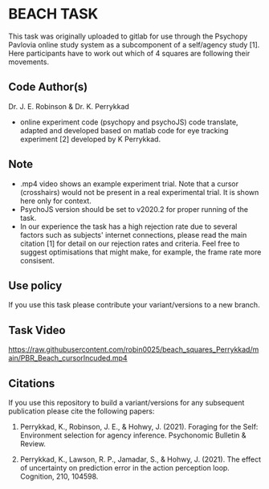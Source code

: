 # BEACH TASK
This task was originally uploaded to gitlab for use through the Psychopy Pavlovia online study system as a subcomponent of a self/agency study [1].
Here participants have to work out which of 4 squares are following their movements.

## Code Author(s)
Dr. J. E. Robinson & Dr. K. Perrykkad
- online experiment code (psychopy and psychoJS) code translate, adapted and developed based on matlab code for eye tracking experiment [2] developed by K Perrykkad.

## Note
- .mp4 video shows an example experiment trial. Note that a cursor (crosshairs) would not be present in a real experimental trial. It is shown here only for context.
- PsychoJS version should be set to v2020.2 for proper running of the task.
- In our experience the task has a high rejection rate due to several factors such as subjects' internet connections, please read the main citation [1] for detail on our rejection rates and criteria. Feel free to suggest optimisations that might make, for example, the frame rate more consisent.

## Use policy
If you use this task please contribute your variant/versions to a new branch.

## Task Video
https://raw.githubusercontent.com/robin0025/beach_squares_Perrykkad/main/PBR_Beach_cursorIncuded.mp4

## Citations
If you use this repository to build a variant/versions for any subsequent publication please cite the following papers:

1) Perrykkad, K., Robinson, J. E., & Hohwy, J. (2021). Foraging for the Self: Environment selection for agency inference. Psychonomic Bulletin & Review.

2) Perrykkad, K., Lawson, R. P., Jamadar, S., & Hohwy, J. (2021). The effect of uncertainty on prediction error in the action perception loop. Cognition, 210, 104598.